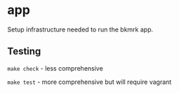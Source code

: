 # app

Setup infrastructure needed to run the bkmrk app.

## Testing

`make check` - less comprehensive

`make test` - more comprehensive but will require vagrant
